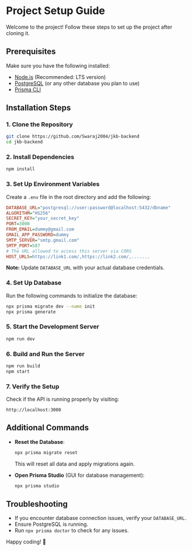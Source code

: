 # Project Setup Guide

Welcome to the project! Follow these steps to set up the project after cloning it.

## Prerequisites

Make sure you have the following installed:
- [Node.js](https://nodejs.org/) (Recommended: LTS version)
- [PostgreSQL](https://www.postgresql.org/) (or any other database you plan to use)
- [Prisma CLI](https://www.prisma.io/docs/concepts/components/prisma-cli)

## Installation Steps

### 1. Clone the Repository
```sh
git clone https://github.com/Swaraj2004/jkb-backend
cd jkb-backend
```

### 2. Install Dependencies
```sh
npm install
```

### 3. Set Up Environment Variables

Create a `.env` file in the root directory and add the following:

```ini
DATABASE_URL="postgresql://user:password@localhost:5432/dbname"
ALGORITHM="HS256"
SECRET_KEY="your_secret_key"
PORT=3000
FROM_EMAIL=dummy@gmail.com
GMAIL_APP_PASSWORD=dummy
SMTP_SERVER="smtp.gmail.com"
SMTP_PORT=587
# The URL allowed to access this server via CORS
HOST_URLS=https://link1.com/,https://link2.com/,.......
```

**Note:** Update `DATABASE_URL` with your actual database credentials.

### 4. Set Up Database
Run the following commands to initialize the database:
```sh
npx prisma migrate dev --name init
npx prisma generate
```

### 5. Start the Development Server
```sh
npm run dev
```

### 6. Build and Run the Server
```sh
npm run build
npm start
```

### 7. Verify the Setup
Check if the API is running properly by visiting:
```
http://localhost:3000
```

## Additional Commands

- **Reset the Database**:
  ```sh
  npx prisma migrate reset
  ```
  This will reset all data and apply migrations again.

- **Open Prisma Studio** (GUI for database management):
  ```sh
  npx prisma studio
  ```

## Troubleshooting
- If you encounter database connection issues, verify your `DATABASE_URL`.
- Ensure PostgreSQL is running.
- Run `npx prisma doctor` to check for any issues.

Happy coding! 🚀